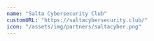 ```yaml
---
name: "Salta Cybersecurity Club"
customURL: "https://saltacybersecurity.club/"
icon: "/assets/img/partners/saltacyber.png"
---
```

